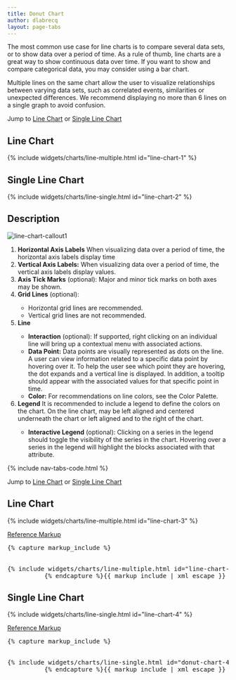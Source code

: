 ```yaml
---
title: Donut Chart
author: dlabrecq
layout: page-tabs
---
```

<div class="tab-content">
  <div role="tabpanel" class="tab-pane active" id="overview">
    <p>The most common use case for line charts is to compare several data sets, or to show data over a period of time. As a rule of thumb, line charts are a great way to show continuous data over time. If you want to show and compare categorical data, you may consider using a bar chart.</p>
    <p>Multiple lines on the same chart allow the user to visualize relationships between varying data sets, such as correlated events, similarities or unexpected differences. We recommend displaying no more than 6 lines on a single graph to avoid confusion.</p>
    <p>Jump to <a href="#example-overview-1">Line Chart</a> or <a href="#example-overview-2">Single Line Chart</a></p>
    <h2 id="example-overview-1">Line Chart</h2>
    <div class="example">
      <div class="row">
        <div class="col-md-8">
          <div class="example-pf">
            {% include widgets/charts/line-multiple.html id="line-chart-1" %}
          </div>
        </div>
      </div>
    </div>
    <h2 id="example-overview-2">Single Line Chart</h2>
    <div class="example">
      <div class="row">
        <div class="col-md-8">
          <div class="example-pf">
            {% include widgets/charts/line-single.html id="line-chart-2" %}
          </div>
        </div>
      </div>
    </div>
  </div>
  <div role="tabpanel" class="tab-pane" id="design">
    <h2>Description</h2>
    <div class="row">
      <div class="col-md-7 col-lg-5">
        <img src="{{site.baseurl}}assets/img/line-chart-callout1.png" alt="line-chart-callout1"/>
      </div>
      <div class="col-md-5 col-lg-7">
        <ol>
          <li><b>Horizontal Axis Labels</b> When visualizing data over a period of time, the horizontal axis labels display time
          </li><li><b>Vertical Axis Labels:</b> When visualizing data over a period of time, the vertical axis labels display values.</li>
          <li><b>Axis Tick Marks</b> (optional): Major and minor tick marks on both axes may be shown.</li>
          <li><b>Grid Lines</b> (optional):</li>
          <ul>
            <li>Horizontal grid lines are recommended.</li>
            <li>Vertical grid lines are not recommended.</li>
          </ul>
          <li><b>Line</b></li>
          <ul>
            <li><b>Interaction</b> (optional): If supported, right clicking on an individual line will bring up a contextual menu with associated actions.  </li>
            <li><b>Data Point:</b> Data points are visually represented as dots on the line. A user can view information related to a specific data point by hovering over it. To help the user see which point they are hovering, the dot expands and a vertical line is displayed. In addition, a tooltip should appear with the associated values for that specific point in time. </li>
            <li><b>Color:</b> For recommendations on line colors, see the Color Palette.</li>
          </ul>
          <li><b>Legend</b> It is recommended to include a legend to define the colors on the chart. On the line chart, may be left aligned and centered underneath the chart or left aligned and to the right of the chart.</li>
          <ul>
            <li><b>Interactive Legend</b> (optional): Clicking on a series in the legend should toggle the visibility of the series in the chart. Hovering over a series in the legend will highlight the blocks associated with that attribute.</li>
          </ul>
        </ol>
      </div>
    </div>
  </div>
  <div role="tabpanel" class="tab-pane" id="code">
    {% include nav-tabs-code.html %}
    <div class="tab-content">
      <div role="tabpanel" class="tab-pane nested active" id="html-css">
        <p>Jump to <a href="#example-code-1">Line Chart</a> or <a href="#example-code-2">Single Line Chart</a></p>
        <h2 id="example-code-1">Line Chart</h2>
        <div class="example">
          <div class="row">
            <div class="col-md-8">
              <div class="example-pf">
                {% include widgets/charts/line-multiple.html id="line-chart-3" %}
              </div>
            </div>
          </div>
        </div>
        <p class="reference-markup"><a class="collapse-toggle" data-toggle="collapse" aria-expanded="true" aria-controls="markup-1" href="#markup-1">Reference Markup</a></p>
        <div class="collapse in" id="markup-1">
          <pre class="prettyprint">{% capture markup_include %}
<script src="components/c3/c3.min.js"></script>
<script src="components/d3/d3.min.js"></script>
{% include widgets/charts/line-multiple.html id="line-chart-3" %}
          {% endcapture %}{{ markup_include | xml_escape }}</pre>
        </div>
        <h2 id="example-code-2">Single Line Chart</h2>
        <div class="example">
          <div class="row">
            <div class="col-md-8">
              <div class="example-pf">
                {% include widgets/charts/line-single.html id="line-chart-4" %}
              </div>
            </div>
          </div>
        </div>
        <p class="reference-markup"><a class="collapse-toggle" data-toggle="collapse" aria-expanded="true" aria-controls="markup-2" href="#markup-2">Reference Markup</a></p>
        <div class="collapse in" id="markup-2">
          <pre class="prettyprint">{% capture markup_include %}
<script src="components/c3/c3.min.js"></script>
<script src="components/d3/d3.min.js"></script>
{% include widgets/charts/line-single.html id="donut-chart-4" %}
          {% endcapture %}{{ markup_include | xml_escape }}</pre>
        </div>
      </div>
      <div role="tabpanel" class="tab-pane nested" id="angular">
        <div ng-app="docsApp" ng-controller="DocsController" class="content">
          <div ng-include src="'/components/angular-patternfly/dist/docs/partials/api/patternfly.charts.directive.pfLineChart.html'"></div>
        </div>
      </div>
    </div>
  </div>
</div>
